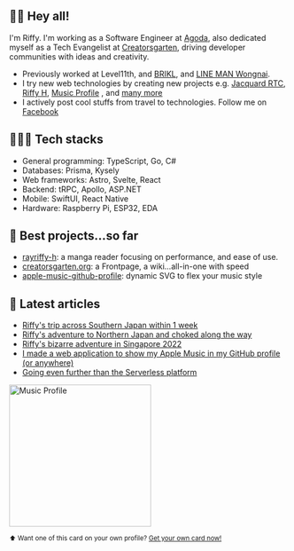 ## 👏👏 Hey all!

I'm Riffy. I'm working as a Software Engineer at [Agoda](https://agoda.com), also dedicated myself as a Tech Evangelist at [Creatorsgarten](https://creatorsgarten.org), driving developer communities with ideas and creativity.

- Previously worked at Level11th, and [BRIKL](https://brikl.com), and [LINE MAN Wongnai](https://lmwn.com/).
- I try new web technologies by creating new projects e.g. [Jacquard RTC](https://github.com/rayriffy/jacquard-rtc), [Riffy H](https://github.com/rayriffy/rayriffy-h), [Music Profile](https://github.com/rayriffy/apple-music-github-profile) , and [many more](https://github.com/rayriffy?tab=repositories)
- I actively post cool stuffs from travel to technologies. Follow me on [Facebook](https://facebook.com)

## 👨🏻‍💻 Tech stacks

- General programming: TypeScript, Go, C#
- Databases: Prisma, Kysely
- Web frameworks: Astro, Svelte, React
- Backend: tRPC, Apollo, ASP.NET
- Mobile: SwiftUI, React Native
- Hardware: Raspberry Pi, ESP32, EDA

## 💼 Best projects...so far

- [rayriffy-h](https://github.com/rayriffy/rayriffy-h): a manga reader focusing on performance, and ease of use.
- [creatorsgarten.org](https://github.com/creatorsgarten/creatorsgarten.org): a Frontpage, a wiki...all-in-one with speed
- [apple-music-github-profile](https://github.com/rayriffy/apple-music-github-profile): dynamic SVG to flex your music style

## 📰 Latest articles

- [Riffy's trip across Southern Japan within 1 week](https://blog.rayriffy.com/riffy-japan-idolmaster-trip-2023/)
- [Riffy's adventure to Northern Japan and choked along the way](https://blog.rayriffy.com/choke-in-japan-2022/)
- [Riffy's bizarre adventure in Singapore 2022](https://blog.rayriffy.com/singapore-adventure-2022/)
- [I made a web application to show my Apple Music in my GitHub profile (or anywhere)](https://blog.rayriffy.com/apple-music-in-github-profile/)
- [Going even further than the Serverless platform](https://blog.rayriffy.com/beyond-serverless/)

<img src="https://apple-music-github-profile.rayriffy.com/theme/light.svg?uid=001583.0d89a010aaec400c857c0fb855586ce7.1031" width="256" alt="Music Profile" />

<sup>⬆️ Want one of this card on your own profile? [Get your own card now!](https://music-profile.rayriffy.com/)</sup>
